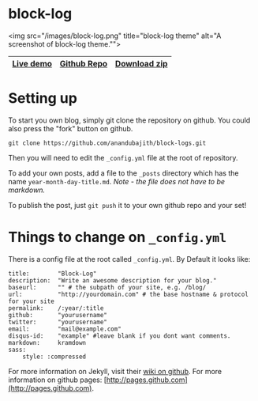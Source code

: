 block-log
=========

<img src="/images/block-log.png" title="block-log theme" alt="A screenshot of block-log theme."">

| [Live demo](https://anandu.net/demo/block-log/) | [Github Repo](https://github.com/anandubajith/block-log) | [Download zip](https://github.com/anandubajith/block-log/archive/master.zip) |
|-----------|-------------|---------------|

Setting up
====================
To start you own blog, simply git clone the repository on github. You could also press the "fork" button on github.
```
git clone https://github.com/anandubajith/block-logs.git
```
Then you will need to edit the `_config.yml` file at the root of repository.

To add your own posts, add a file to the `_posts` directory which has the name `year-month-day-title.md`.
*Note - the file does not have to be markdown.*

To publish the post, just `git push` it to your own github repo and your set!

Things to change on `_config.yml`
====================
There is a config file at the root called `_config.yml`. By Default it looks like:
```
title:        "Block-Log"
description:  "Write an awesome description for your blog."
baseurl:      "" # the subpath of your site, e.g. /blog/
url:          "http://yourdomain.com" # the base hostname & protocol for your site
permalink:    /:year/:title
github:       "yourusername"
twitter:      "yourusername"
email:        "mail@example.com"
disqus-id:    "example" #leave blank if you dont want comments.
markdown:     kramdown
sass:
    style: :compressed
```

For more information on Jekyll, visit their [wiki on github](https://github.com/mojombo/jekyll/wiki).
For more information on github pages: [http://pages.github.com](http://pages.github.com).
